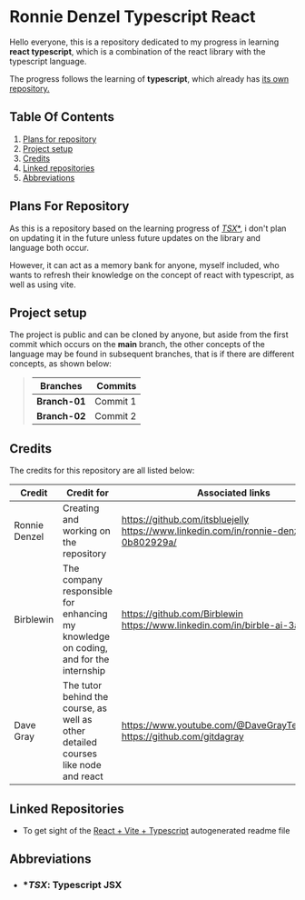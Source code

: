 # Ronnie Denzel Typescript React

Hello everyone, this is a repository dedicated to my progress in learning **react typescript**, which is a combination of the react library with the typescript language.

The progress follows the learning of **typescript**, which already has [its own repository.](https://github.com/itsbluejelly/Ronnie_Denzel_Typescript)

## Table Of Contents

1. [Plans for repository](#plans-for-repository)
2. [Project setup](#project-setup)
3. [Credits](#credits)
4. [Linked repositories](#linked-repositories)
5. [Abbreviations](#abbreviations)

## Plans For Repository

As this is a repository based on the learning progress of [*TSX**](#tsx-typescript-jsx), i don't plan on updating it in the future unless future updates on the library and language both occur.

However, it can act as a memory bank for anyone, myself included, who wants to refresh their knowledge on the concept of react with typescript, as well as using vite.

## Project setup

The project is public and can be cloned by anyone, but aside from the first commit which occurs on the **main** branch, the other concepts of the language may be found in subsequent branches, that is if there are different concepts, as shown below:

>|   Branches    |  Commits  |
>|:------------: |---------: |
>| **Branch-01**  | Commit 1  |
>| **Branch-02**  | Commit 2  |

## Credits

The credits for this repository are all listed below:

| Credit         | Credit for                                                                            | Associated links                                                                         |
|--------------- |-------------------------------------------------------------------------------------- |----------------------------------------------------------------------------------------- |
| Ronnie Denzel  | Creating and working on the repository                                                | <https://github.com/itsbluejelly><br><https://www.linkedin.com/in/ronnie-denzel-0b802929a/>  |
| Birblewin      | The company responsible for enhancing my knowledge on coding, and for the internship  | <https://github.com/Birblewin><br><https://www.linkedin.com/in/birble-ai-3a73a8250/>         |
| Dave Gray      | The tutor behind the course, as well as other detailed courses like node and react    | <https://www.youtube.com/@DaveGrayTeachesCode><br><https://github.com/gitdagray>             |

## Linked Repositories

- To get sight of the [React + Vite + Typescript](https://github.com/itsbluejelly/Ronnie_Denzel_Typescript_React/blob/main/REACT+TYPESCRIPT+VITE.md) autogenerated readme file

## Abbreviations

- ### **TSX*: Typescript JSX
